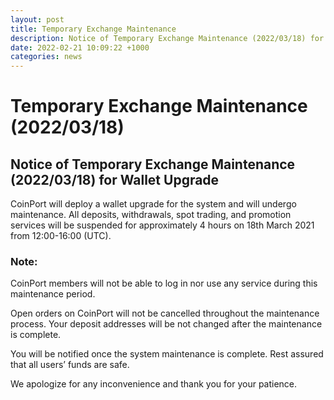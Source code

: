 ```yaml
---
layout: post
title: Temporary Exchange Maintenance
description: Notice of Temporary Exchange Maintenance (2022/03/18) for Wallet Upgrade
date: 2022-02-21 10:09:22 +1000
categories: news
---
```

# Temporary Exchange Maintenance (2022/03/18)

## Notice of Temporary Exchange Maintenance (2022/03/18) for Wallet Upgrade

CoinPort will deploy a wallet upgrade for the system and will undergo maintenance. All deposits, withdrawals, spot trading, and promotion services will be suspended for approximately 4 hours on 18th March 2021 from 12:00-16:00 (UTC).

### Note:

CoinPort members will not be able to log in nor use any service during this maintenance period.

Open orders on CoinPort will not be cancelled throughout the maintenance process. Your deposit addresses will be not changed after the maintenance is complete.

You will be notified once the system maintenance is complete. Rest assured that all users’ funds are safe.

We apologize for any inconvenience and thank you for your patience.
